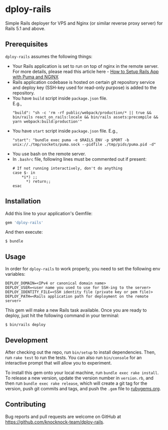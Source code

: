 # dploy-rails

Simple Rails deployer for VPS and Nginx (or similar reverse proxy server) for Rails 5.1 and above.

## Prerequisites

`dploy-rails` assumes the following things:
- Your Rails application is set to run on top of nginx in the remote server. For more details, please read this article here - [How to Setup Rails App with Puma and NGINX](http://artificis.gitlab.io/development/2017/02/03/how-to-setup-rails-app-with-puma-and-nginx.html)
- Rails application codebase is hosted on certain git repository service and deploy key (SSH-key used for read-only purpose) is added to the repository.
- You have `build` script inside `package.json` file.  
  E.g.,
  ```
  "build": "sh -c 'rm -rf public/webpack/production/* || true && bin/rails react_on_rails:locale && bin/rails assets:precompile && yarn webpack:build:production'"
  ```
- You have `start` script inside `package.json` file.
  E.g.,
  ```
  "start": "bundle exec puma -e $RAILS_ENV -p $PORT -b unix://./tmp/sockets/puma.sock --pidfile ./tmp/pids/puma.pid -d"
  ```
- You use bash on the remote server.
- In `.bashrc` file, following lines must be commented out if present:
  ```
  # If not running interactively, don't do anything
  case $- in
      *i*) ;;
        *) return;;
  esac
  ```

## Installation

Add this line to your application's Gemfile:

```ruby
gem 'dploy-rails'
```

And then execute:

    $ bundle

## Usage

In order for `dploy-rails` to work properly, you need to set the following env variables:
```
DEPLOY_DOMAIN=<IPv4 or canonical domain name>
DEPLOY_USER=<user name you used to use for SSH-ing to the server>
DEPLOY_IDENTITY_FILE=<SSH identity file (private key or pem file)>
DEPLOY_PATH=<Rails application path for deployment on the remote server>
```

This gem will make a new Rails task available. Once you are ready to deploy, just hit the following command in your terminal:

    $ bin/rails deploy

## Development

After checking out the repo, run `bin/setup` to install dependencies. Then, run `rake test` to run the tests. You can also run `bin/console` for an interactive prompt that will allow you to experiment.

To install this gem onto your local machine, run `bundle exec rake install`. To release a new version, update the version number in `version.rb`, and then run `bundle exec rake release`, which will create a git tag for the version, push git commits and tags, and push the `.gem` file to [rubygems.org](https://rubygems.org).

## Contributing

Bug reports and pull requests are welcome on GitHub at https://github.com/knocknock-team/dploy-rails.
